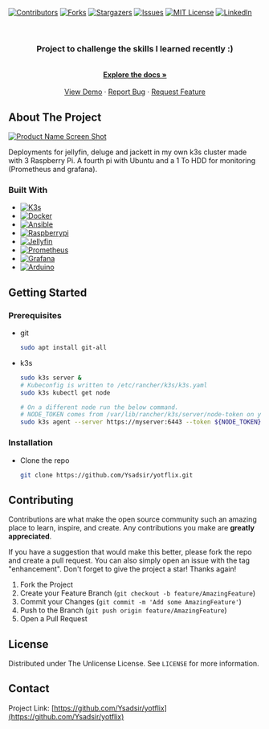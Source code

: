 

[![Contributors][contributors-shield]][contributors-url]
[![Forks][forks-shield]][forks-url]
[![Stargazers][stars-shield]][stars-url]
[![Issues][issues-shield]][issues-url]
[![MIT License][license-shield]][license-url]
[![LinkedIn][linkedin-shield]][linkedin-url]



<!-- PROJECT LOGO -->
<br />
<div align="center">
<h3 align="center">Project to challenge the skills I learned recently :)</h3>
  <p align="center">
    <br />
    <a href="https://github.com/Ysadsir/yotflix"><strong>Explore the docs »</strong></a>
    <br />
    <br />
    <a href="https://github.com/Ysadsir/yotflix">View Demo</a>
    ·
    <a href="https://github.com/Ysadsir/yotflix/issues">Report Bug</a>
    ·
    <a href="https://github.com/Ysadsir/yotflix/issues">Request Feature</a>
  </p>
</div>


<!-- ABOUT THE PROJECT -->
## About The Project

[![Product Name Screen Shot][product-screenshot]](https://cv.ygherve.online/resume.html)

Deployments for jellyfin, deluge and jackett in my own k3s cluster made with 3 Raspberry Pi. A fourth pi with Ubuntu and a 1 To HDD for monitoring (Prometheus and grafana).

### Built With

* [![K3s][K3s]][K3s-url]
* [![Docker][Docker]][Docker-url]
* [![Ansible][Ansible]][Ansible-url]
* [![Raspberrypi][Raspberrypi]][Raspberrypi-url]
* [![Jellyfin][Jellyfin]][Jellyfin-url]
* [![Prometheus][Prometheus]][Prometheus-url]
* [![Grafana][Grafana]][Grafana-url]
* [![Arduino][Arduino]][Arduino-url]
  
<!-- GETTING STARTED -->
## Getting Started

### Prerequisites


* git
  ```sh
  sudo apt install git-all
  ```
* k3s
  ```sh
  sudo k3s server &
  # Kubeconfig is written to /etc/rancher/k3s/k3s.yaml
  sudo k3s kubectl get node

  # On a different node run the below command. 
  # NODE_TOKEN comes from /var/lib/rancher/k3s/server/node-token on your server
  sudo k3s agent --server https://myserver:6443 --token ${NODE_TOKEN}
  ```

### Installation

* Clone the repo
   ```sh
   git clone https://github.com/Ysadsir/yotflix.git
   ```




<!-- CONTRIBUTING -->
## Contributing

Contributions are what make the open source community such an amazing place to learn, inspire, and create. Any contributions you make are **greatly appreciated**.

If you have a suggestion that would make this better, please fork the repo and create a pull request. You can also simply open an issue with the tag "enhancement".
Don't forget to give the project a star! Thanks again!

1. Fork the Project
2. Create your Feature Branch (`git checkout -b feature/AmazingFeature`)
3. Commit your Changes (`git commit -m 'Add some AmazingFeature'`)
4. Push to the Branch (`git push origin feature/AmazingFeature`)
5. Open a Pull Request


<!-- LICENSE -->
## License

Distributed under The Unlicense License. See `LICENSE` for more information.


<!-- CONTACT -->
## Contact

Project Link: [https://github.com/Ysadsir/yotflix](https://github.com/Ysadsir/yotflix)





<!-- MARKDOWN LINKS & IMAGES -->
<!-- https://www.markdownguide.org/basic-syntax/#reference-style-links -->
[contributors-shield]: https://img.shields.io/github/contributors/Ysadsir/yotflix.svg?style=for-the-badge
[contributors-url]: https://github.com/Ysadsir/yotflix/graphs/contributors
[forks-shield]: https://img.shields.io/github/forks/Ysadsir/yotflix.svg?style=for-the-badge
[forks-url]: https://github.com/Ysadsir/yotflix/network/members
[stars-shield]: https://img.shields.io/github/stars/Ysadsir/yotflix.svg?style=for-the-badge
[stars-url]: https://github.com/Ysadsir/yotflix/stargazers
[issues-shield]: https://img.shields.io/github/issues/Ysadsir/yotflix.svg?style=for-the-badge
[issues-url]: https://github.com/Ysadsir/yotflix/issues
[license-shield]: https://img.shields.io/github/license/Ysadsir/yotflix.svg?style=for-the-badge
[license-url]: https://github.com/Ysadsir/yotflix/blob/master/LICENSE.txt
[linkedin-shield]: https://img.shields.io/badge/-LinkedIn-black.svg?style=for-the-badge&logo=linkedin&colorB=555
[linkedin-url]: https://linkedin.com/in/yves-guillaume-herve
[product-screenshot]: images/screenshot.png

[K3s]: https://img.shields.io/badge/k3s-FFFFFF?style=for-the-badge&logo=k3s&logoColor=FFC61C
[K3s-url]: https://k3s.io/
[Docker]: https://img.shields.io/badge/docker-FFFFFF?style=for-the-badge&logo=docker&logoColor=2496ED
[Docker-url]: https://www.docker.com/
[Ansible]: https://img.shields.io/badge/ansible-EE0000?style=for-the-badge&logo=ansible&logoColor=FFFFFF
[Ansible-url]: https://www.ansible.com/
[Raspberrypi]: https://img.shields.io/badge/raspberrypi-FFFFFF?style=for-the-badge&logo=raspberrypi&logoColor=A22846
[Raspberrypi-url]: https://www.raspberrypi.com/
[Jellyfin]: https://img.shields.io/badge/jellyfin-000000?style=for-the-badge&logo=jellyfin&logoColor=00A4DC
[Jellyfin-url]: https://jellyfin.org/
[Prometheus]: https://img.shields.io/badge/prometheus-E6522C?style=for-the-badge&logo=prometheus&logoColor=FFFFFF
[Prometheus-url]: https://prometheus.io/
[Grafana]: https://img.shields.io/badge/grafana-000000?style=for-the-badge&logo=grafana&logoColor=F46800
[Grafana-url]: https://grafana.com/
[Arduino]: https://img.shields.io/badge/arduino-FFFFFF?style=for-the-badge&logo=arduino&logoColor=00878F
[Arduino-url]: https://www.arduino.cc/
